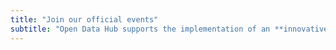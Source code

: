 ```yaml
---
title: "Join our official events"
subtitle: "Open Data Hub supports the implementation of an **innovative platform**, where talents can **use data and create innovative solutions** for the SMART Green Region South Tyrol."
---
```



